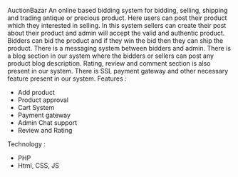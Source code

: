 AuctionBazar
An online based bidding system for bidding, selling, shipping and trading antique or precious product. Here users can post their product which they interested in selling.
In this system sellers can create their post about their product and admin will accept the valid and authentic product. Bidders can bid the product and if they win the bid then they can ship the product. There is a messaging system between bidders and admin. There is a blog section in our system where the bidders or sellers can post any product blog description. Rating, review and comment section is also present in our system. There is SSL payment gateway and other necessary feature present in our system.
Features :
- Add product
- Product approval
- Cart System
- Payment gateway
- Admin Chat support
- Review and Rating

Technology :
- PHP
- Html, CSS, JS
